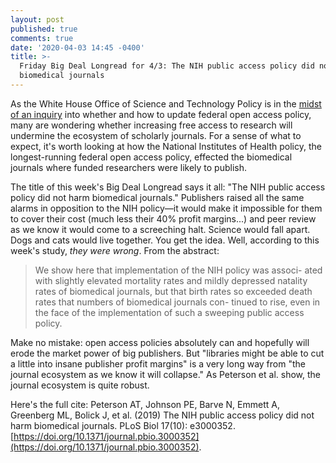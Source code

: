 ```yaml
---
layout: post
published: true
comments: true
date: '2020-04-03 14:45 -0400'
title: >-
  Friday Big Deal Longread for 4/3: The NIH public access policy did not harm
  biomedical journals
---
```

As the White House Office of Science and Technology Policy is in the [midst of an inquiry](https://www.federalregister.gov/documents/2020/02/19/2020-03189/request-for-information-public-access-to-peer-reviewed-scholarly-publications-data-and-code) into whether and how to update federal open access policy, many are wondering whether increasing free access to research will undermine the ecosystem of scholarly journals. For a sense of what to expect, it's worth looking at how the National Institutes of Health policy, the longest-running federal open access policy, effected the biomedical journals where funded researchers were likely to publish.

The title of this week's Big Deal Longread says it all: "The NIH public access policy did not harm biomedical journals." Publishers raised all the same alarms in opposition to the NIH policy—it would make it impossible for them to cover their cost (much less their 40% profit margins...) and peer review as we know it would come to a screeching halt. Science would fall apart. Dogs and cats would live together. You get the idea. Well, according to this week's study, _they were wrong_. From the abstract: 

> We show here that implementation of the NIH policy was associ- ated with slightly elevated mortality rates and mildly depressed natality rates of biomedical journals, but that birth rates so exceeded death rates that numbers of biomedical journals con- tinued to rise, even in the face of the implementation of such a sweeping public access policy.

Make no mistake: open access policies absolutely can and hopefully will erode the market power of big publishers. But "libraries might be able to cut a little into insane publisher profit margins" is a very long way from "the journal ecosystem as we know it will collapse." As Peterson et al. show, the journal ecosystem is quite robust.

Here's the full cite:
 Peterson AT, Johnson PE, Barve N, Emmett A, Greenberg ML, Bolick J, et al. (2019) The NIH public access policy did not harm biomedical journals. PLoS Biol 17(10): e3000352. [https://doi.org/10.1371/journal.pbio.3000352](https://doi.org/10.1371/journal.pbio.3000352). 
  